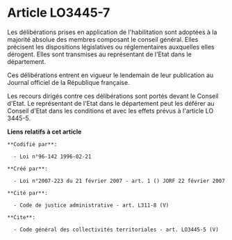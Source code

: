 # Article LO3445-7

Les délibérations prises en application de l'habilitation sont adoptées à la majorité absolue des membres composant le
conseil général. Elles précisent les dispositions législatives ou réglementaires auxquelles elles dérogent. Elles sont
transmises au représentant de l'Etat dans le département. 

Ces délibérations entrent en vigueur le lendemain de leur publication au Journal officiel de la République française. 

Les recours dirigés contre ces délibérations sont portés devant le Conseil d'Etat. Le représentant de l'Etat dans le
département peut les déférer au Conseil d'Etat dans les conditions et avec les effets prévus à l'article LO 3445-5.

**Liens relatifs à cet article**

	**Codifié par**:

	  - Loi n°96-142 1996-02-21

	**Créé par**:

	  - Loi n°2007-223 du 21 février 2007 - art. 1 () JORF 22 février 2007

	**Cité par**:

	  - Code de justice administrative - art. L311-8 (V)

	**Cite**:

	  - Code général des collectivités territoriales - art. LO3445-5 (V)
